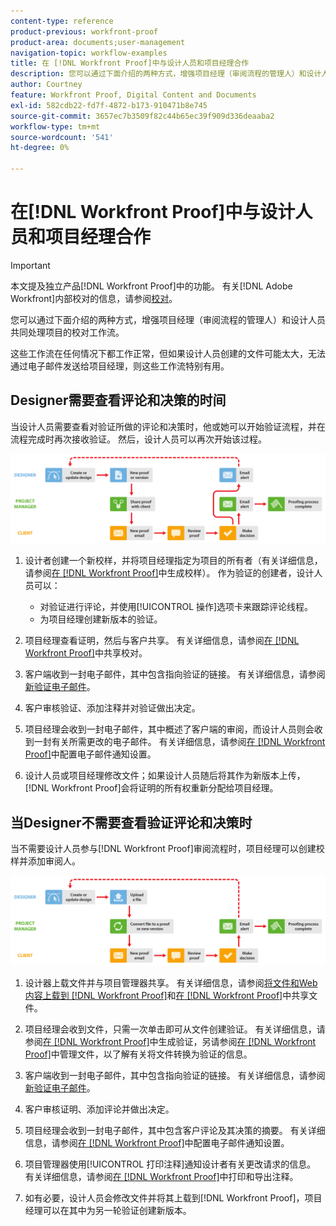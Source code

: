 ```yaml
---
content-type: reference
product-previous: workfront-proof
product-area: documents;user-management
navigation-topic: workflow-examples
title: 在 [!DNL Workfront Proof]中与设计人员和项目经理合作
description: 您可以通过下面介绍的两种方式，增强项目经理（审阅流程的管理人）和设计人员共同处理项目的校对工作流。
author: Courtney
feature: Workfront Proof, Digital Content and Documents
exl-id: 582cdb22-fd7f-4872-b173-910471b8e745
source-git-commit: 3657ec7b3509f82c44b65ec39f909d336deaaba2
workflow-type: tm+mt
source-wordcount: '541'
ht-degree: 0%

---
```


# 在[!DNL Workfront Proof]中与设计人员和项目经理合作

>[!IMPORTANT]
>
>本文提及独立产品[!DNL Workfront Proof]中的功能。 有关[!DNL Adobe Workfront]内部校对的信息，请参阅[校对](../../../review-and-approve-work/proofing/proofing.md)。

您可以通过下面介绍的两种方式，增强项目经理（审阅流程的管理人）和设计人员共同处理项目的校对工作流。

这些工作流在任何情况下都工作正常，但如果设计人员创建的文件可能太大，无法通过电子邮件发送给项目经理，则这些工作流特别有用。

## Designer需要查看评论和决策的时间

当设计人员需要查看对验证所做的评论和决策时，他或她可以开始验证流程，并在流程完成时再次接收验证。 然后，设计人员可以再次开始该过程。

![designers_managers_-_option_A.png](assets/designers_managers_-_option_A.png)

1. 设计者创建一个新校样，并将项目经理指定为项目的所有者（有关详细信息，请参阅[在 [!DNL Workfront Proof]](../../../workfront-proof/wp-work-proofsfiles/create-proofs-and-files/generate-proofs.md)中生成校样）。 作为验证的创建者，设计人员可以：

   * 对验证进行评论，并使用[!UICONTROL 操作]选项卡来跟踪评论线程。
   * 为项目经理创建新版本的验证。

1. 项目经理查看证明，然后与客户共享。 有关详细信息，请参阅[在 [!DNL Workfront Proof]](../../../workfront-proof/wp-work-proofsfiles/share-proofs-and-files/share-proof.md)中共享校对。
1. 客户端收到一封电子邮件，其中包含指向验证的链接。 有关详细信息，请参阅[新验证电子邮件](../../../workfront-proof/wp-emailsntfctns/proof-notifications-and-reminders/new-proof-email.md)。
1. 客户审核验证、添加注释并对验证做出决定。
1. 项目经理会收到一封电子邮件，其中概述了客户端的审阅，而设计人员则会收到一封有关所需更改的电子邮件。 有关详细信息，请参阅[在 [!DNL Workfront Proof]](../../../workfront-proof/wp-emailsntfctns/email-alerts/config-email-notification-settings-wp.md)中配置电子邮件通知设置。
1. 设计人员或项目经理修改文件；如果设计人员随后将其作为新版本上传，[!DNL Workfront Proof]会将证明的所有权重新分配给项目经理。

## 当Designer不需要查看验证评论和决策时

当不需要设计人员参与[!DNL Workfront Proof]审阅流程时，项目经理可以创建校样并添加审阅人。

![designers_managers_-_option_B.png](assets/designers_managers_-_option_B.png)


1. 设计器上载文件并与项目管理器共享。 有关详细信息，请参阅[将文件和Web内容上载到 [!DNL Workfront Proof]](../../../workfront-proof/wp-work-proofsfiles/create-proofs-and-files/upload-files-web-content.md)和[在 [!DNL Workfront Proof]](../../../workfront-proof/wp-work-proofsfiles/share-proofs-and-files/share-files.md)中共享文件。

1. 项目经理会收到文件，只需一次单击即可从文件创建验证。 有关详细信息，请参阅[在 [!DNL Workfront Proof]](../../../workfront-proof/wp-work-proofsfiles/create-proofs-and-files/generate-proofs.md)中生成验证，另请参阅[在 [!DNL Workfront Proof]](../../../workfront-proof/wp-work-proofsfiles/manage-your-work/manage-files.md)中管理文件，以了解有关将文件转换为验证的信息。

1. 客户端收到一封电子邮件，其中包含指向验证的链接。 有关详细信息，请参阅[新验证电子邮件](../../../workfront-proof/wp-emailsntfctns/proof-notifications-and-reminders/new-proof-email.md)。
1. 客户审核证明、添加评论并做出决定。
1. 项目经理会收到一封电子邮件，其中包含客户评论及其决策的摘要。 有关详细信息，请参阅[在 [!DNL Workfront Proof]](../../../workfront-proof/wp-emailsntfctns/email-alerts/config-email-notification-settings-wp.md)中配置电子邮件通知设置。
1. 项目管理器使用[!UICONTROL 打印注释]通知设计者有关更改请求的信息。 有关详细信息，请参阅[在 [!DNL Workfront Proof]](../../../workfront-proof/wp-work-proofsfiles/organize-your-work/print-and-export-comments.md)中打印和导出注释。
1. 如有必要，设计人员会修改文件并将其上载到[!DNL Workfront Proof]，项目经理可以在其中为另一轮验证创建新版本。


